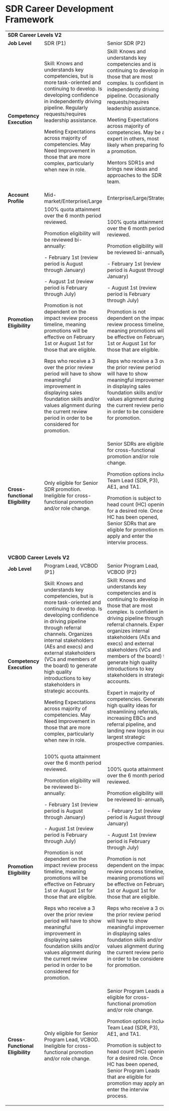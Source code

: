 # SDR Career Development Framework

<table>
  <tr>
   <td colspan="4" ><strong>SDR Career Levels V2</strong>
   </td>
  </tr>
  <tr>
   <td><strong>Job Level</strong>
   </td>
   <td>SDR (P1)
   </td>
   <td>Senior SDR (P2)
   </td>
   <td>Team Lead (P3)
   </td>
  </tr>
  <tr>
   <td><strong>Competency Execution</strong>
   </td>
   <td>Skill: Knows and understands key competencies, but is more task-oriented and continuing to develop. Is developing confidence in independently driving pipeline. Regularly requests/requires leadership assistance.
<p>
Meeting Expectations across majority of competencies. May Need Improvement in those that are more complex, particularly when new in role.
   </td>
   <td>Skill: Knows and understands key competencies and is continuing to develop in those that are most complex. Is confident in independently driving pipeline. Occasionally requests/requires leadership assistance.
<p>
Meeting Expectations across majority of competencies. May be an expert in others, most likely when preparing for a promotion.
<p>
Mentors SDR1s and brings new ideas and approaches to the SDR team.
   </td>
   <td>Skill: Mastery of key competencies. Capable of independently driving pipeline while also coaching less senior SDRs to independently drive pipeline. Occasionally requests/requires leadership assistance to develop coaching and people management skills.
<p>
Expert across majority of competencies.
<p>
Mentors and/or directly manages SDR1-2s and brings new ideas and approaches to the SDR team.
   </td>
  </tr>
  <tr>
   <td><strong>Account Profile</strong>
   </td>
   <td>Mid-market/Enterprise/Large
   </td>
   <td>Enterprise/Large/Strategic
   </td>
   <td>Mid-market/Enterprise/Large/Strategic
   </td>
  </tr>
  <tr>
   <td><strong>Promotion Eligibility</strong>
   </td>
   <td>100% quota attainment over the 6 month period reviewed.
<p>
Promotion eligibility will be reviewed bi-annually:
<p>
- February 1st (review period is August through January)
<p>
- August 1st (review period is February through July)
<p>
Promotion is not dependent on the impact review process timeline, meaning promotions will be effective on February 1st or August 1st for those that are eligible.
<p>
Reps who receive a 3 over the prior review period will have to show meaningful improvement in displaying sales foundation skills and/or values alignment during the current review period in order to be considered for promotion.
   </td>
   <td>100% quota attainment over the 6 month period reviewed.
<p>
Promotion eligibility will be reviewed bi-annually:
<p>
- February 1st (review period is August through January)
<p>
- August 1st (review period is February through July)
<p>
Promotion is not dependent on the impact review process timeline, meaning promotions will be effective on February 1st or August 1st for those that are eligible.
<p>
Reps who receive a 3 over the prior review period will have to show meaningful improvement in displaying sales foundation skills and/or values alignment during the current review period in order to be considered for promotion.
   </td>
   <td>100% quota attainment over the 6 month period reviewed.
<p>
Promotion eligibility will be reviewed bi-annually:
<p>
- February 1st (review period is August through January)
<p>
- August 1st (review period is February through July)
<p>
Promotion is not dependent on the impact review process timeline, meaning promotions will be effective on February 1st or August 1st for those that are eligible.
<p>
Reps who receive a 3 over the prior review period will have to show meaningful improvement in displaying sales foundation skills and/or values alignment during the current review period in order to be considered for promotion.
   </td>
  </tr>
  <tr>
   <td><strong>Cross-functional Eligibility</strong>
   </td>
   <td>Only eligible for Senior SDR promotion. Ineligible for cross-functional promotion and/or role change.
   </td>
   <td>Senior SDRs are eligible for cross-functional promotion and/or role change.
<p>
Promotion options include Team Lead (SDR, P3), AE1, and TA1.
<p>
Promotion is subject to head count (HC) opening for a desired role. Once HC has been opened, Senior SDRs that are eligible for promotion may apply and enter the interviw process.
   </td>
   <td>Team Leads are eligible for cross-functional promotion and/or role change.
<p>
Promotion options include 1st line SDR management, AE1, and TA1.
<p>
Promotion is subject to head count (HC) opening for a desired role. Once HC has been opened, Team Leads that are eligible for promotion may apply and enter the interviw process.
   </td>
  </tr>
  <tr>
   <td>
   </td>
   <td>
   </td>
   <td>
   </td>
   <td>
   </td>
  </tr>
  <tr>
   <td colspan="4" ><strong>VCBOD Career Levels V2</strong>
   </td>
  </tr>
  <tr>
   <td><strong>Job Level</strong>
   </td>
   <td>Program Lead, VCBOD (P1)
   </td>
   <td>Senior Program Lead, VCBOD (P2)
   </td>
   <td>
   </td>
  </tr>
  <tr>
   <td><strong>Competency Execution</strong>
   </td>
   <td>Skill: Knows and understands key competencies, but is more task-oriented and continuing to develop. Is developing confidence in driving pipeline through referral channels. Organizes internal stakeholders (AEs and execs) and external stakeholders (VCs and members of the board) to generate high quality introductions to key stakeholders in strategic accounts.
<p>
Meeting Expectations across majority of competencies. May Need Improvement in those that are more complex, particularly when new in role.
   </td>
   <td>Skill: Knows and understands key competencies and is continuing to develop in those that are most complex. Is confident in driving pipeline through referral channels. Expertly organizes internal stakeholders (AEs and execs) and external stakeholders (VCs and members of the board) to generate high quality introductions to key stakeholders in strategic accounts.
<p>
Expert in majority of competencies. Generates high quality ideas for streamlining referrals, increasing EBCs and referral pipeline, and landing new logos in our largest strategic prospective companies.
   </td>
   <td>
   </td>
  </tr>
  <tr>
   <td><strong>Promotion Eligibility</strong>
   </td>
   <td>100% quota attainment over the 6 month period reviewed.
<p>
Promotion eligibility will be reviewed bi-annually:
<p>
- February 1st (review period is August through January)
<p>
- August 1st (review period is February through July)
<p>
Promotion is not dependent on the impact review process timeline, meaning promotions will be effective on February 1st or August 1st for those that are eligible.
<p>
Reps who receive a 3 over the prior review period will have to show meaningful improvement in displaying sales foundation skills and/or values alignment during the current review period in order to be considered for promotion.
   </td>
   <td>100% quota attainment over the 6 month period reviewed.
<p>
Promotion eligibility will be reviewed bi-annually:
<p>
- February 1st (review period is August through January)
<p>
- August 1st (review period is February through July)
<p>
Promotion is not dependent on the impact review process timeline, meaning promotions will be effective on February 1st or August 1st for those that are eligible.
<p>
Reps who receive a 3 over the prior review period will have to show meaningful improvement in displaying sales foundation skills and/or values alignment during the current review period in order to be considered for promotion.
   </td>
   <td>
   </td>
  </tr>
  <tr>
   <td><strong>Cross-Functional Eligibility</strong>
   </td>
   <td>Only eligible for Senior Program Lead, VCBOD. Ineligible for cross-functional promotion and/or role change.
   </td>
   <td>Senior Program Leads are eligible for cross-functional promotion and/or role change.
<p>
Promotion options include Team Lead (SDR, P3), AE1, and TA1.
<p>
Promotion is subject to head count (HC) opening for a desired role. Once HC has been opened, Senior Program Leads that are eligible for promotion may apply and enter the interviw process.
   </td>
   <td>
   </td>
  </tr>
</table>
